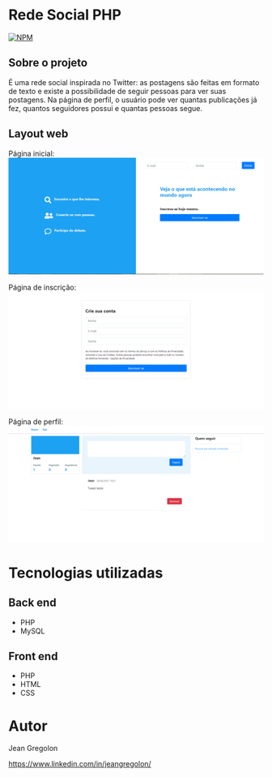 # Rede Social PHP
[![NPM](https://img.shields.io/npm/l/react)](https://github.com/jeangregolon/php_social_network/blob/main/LICENSE)

## Sobre o projeto
É uma rede social inspirada no Twitter: as postagens são feitas em formato de texto e existe a possibilidade de seguir pessoas para ver suas postagens. Na página de perfil, o usuário pode ver quantas publicações já fez, quantos seguidores possui e quantas pessoas segue.

## Layout web

Página inicial:
![Página inicial](https://github.com/jeangregolon/assets/blob/main/rede_social-inicial.png)

Página de inscrição:
![Página de inscrição](https://github.com/jeangregolon/assets/blob/main/rede_social-cadastro.png)

Página de perfil:
![Página de perfil](https://github.com/jeangregolon/assets/blob/main/rede_social-perfil.png)

# Tecnologias utilizadas
## Back end
- PHP
- MySQL

## Front end
- PHP
- HTML 
- CSS 

# Autor

Jean Gregolon

https://www.linkedin.com/in/jeangregolon/
